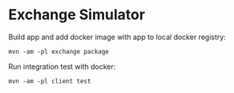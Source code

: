 # Exchange Simulator

Build app and add docker image with app to local docker registry:

```mvn -am -pl exchange package```

Run integration test with docker:

```mvn -am -pl client test```
